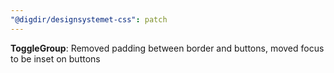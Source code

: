 ```yaml
---
"@digdir/designsystemet-css": patch
---
```


**ToggleGroup**: Removed padding between border and buttons, moved focus to be inset on buttons
